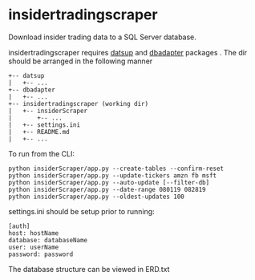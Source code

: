 # insidertradingscraper


Download insider trading data to a SQL Server database. 


insidertradingscraper requires [datsup](https://github.com/trietnguyenjhu/datsup) and [dbadapter](https://github.com/trietnguyenjhu/dbadapter) packages . The dir should be arranged in the following manner


    +-- datsup
    |   +-- ...
    +-- dbadapter
    |   +-- ...
    +-- insidertradingscraper (working dir)
    |   +-- insiderScraper
    |       +-- ...
    |   +-- settings.ini
    |   +-- README.md
    |   +-- ...


To run from the CLI:

    python insiderScraper/app.py --create-tables --confirm-reset
    python insiderScraper/app.py --update-tickers amzn fb msft
    python insiderScraper/app.py --auto-update [--filter-db]
    python insiderScraper/app.py --date-range 080119 082819
    python insiderScraper/app.py --oldest-updates 100


settings.ini should be setup prior to running: 

    [auth]
    host: hostName
    database: databaseName 
    user: userName
    password: password

The database structure can be viewed in ERD.txt